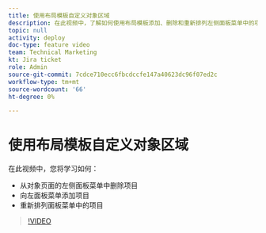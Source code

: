 ```yaml
---
title: 使用布局模板自定义对象区域
description: 在此视频中，了解如何使用布局模板添加、删除和重新排列左侧面板菜单中的项目。
topic: null
activity: deploy
doc-type: feature video
team: Technical Marketing
kt: Jira ticket
role: Admin
source-git-commit: 7cdce710ecc6fbcdccfe147a40623dc96f07ed2c
workflow-type: tm+mt
source-wordcount: '66'
ht-degree: 0%

---
```


# 使用布局模板自定义对象区域

在此视频中，您将学习如何：

* 从对象页面的左侧面板菜单中删除项目
* 向左面板菜单添加项目
* 重新排列面板菜单中的项目

>[!VIDEO](https://video.tv.adobe.com/v/335075/?quality=12)
